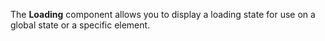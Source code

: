 The **Loading** component allows you to display a loading state for use on a global state or a specific element. 

